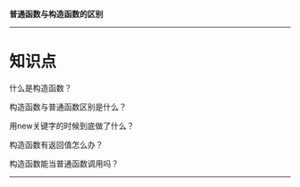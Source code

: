 **普通函数与构造函数的区别**

---

# 知识点

什么是构造函数？

构造函数与普通函数区别是什么？

用new关键字的时候到底做了什么？

构造函数有返回值怎么办？

构造函数能当普通函数调用吗？

---



